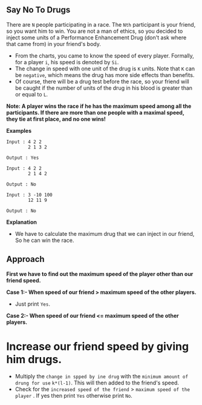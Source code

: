 ## Say No To Drugs
There are `N` people participating in a race. The `Nth` participant is your friend, so you want him to win. You are not a man of ethics, so you decided to inject some units of a Performance Enhancement Drug (don't ask where that came from) in your friend's body.
* From the charts, you came to know the speed of every player. Formally, for a player `i`, his speed is denoted by `Si`.
* The change in speed with one unit of the drug is `K` units. Note that `K` can be `negative`, which means the drug has more side effects than benefits.
* Of course, there will be a drug test before the race, so your friend will be caught if the number of units of the drug in his blood is greater than or equal to `L`.

**Note: A player wins the race if he has the maximum speed among all the participants. If there are more than one people with a maximal speed, they tie at first place, and no one wins!**

**Examples**

```
Input : 4 2 2
        2 1 3 2

Output : Yes

Input : 4 2 2
        2 1 4 2

Output : No

Input : 3 -10 100
        12 11 9

Output : No
```

**Explanation**
* We have to calculate the maximum drug that we can inject in our friend, So he can win the race.

## Approach
**First we have to find out the maximum speed of the player other than our friend speed.**

**Case 1:- When speed of our friend > maximum speed of the other players.**
* Just print `Yes`.

**Case 2:- When speed of our friend <= maximum speed of the other players.**
# Increase our friend speed by giving him drugs.

* Multiply the `change in spped by ine drug` with the `minimum amount of drung for use` `k*(l-1)`. This will then added to the friend's speed.
* Check for the `increased speed of the friend` > `maximum speed of the player` . If yes then print `Yes` otherwise print `No`.
